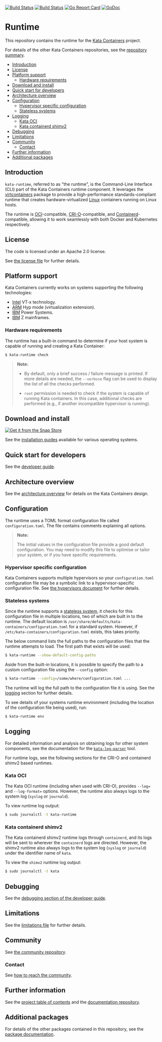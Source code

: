 [![Build Status](https://travis-ci.org/kata-containers/kata-containers.svg?branch=master)](https://travis-ci.org/kata-containers/kata-containers)
[![Build Status](http://jenkins.katacontainers.io/job/kata-containers-runtime-ubuntu-18-04-master/badge/icon)](http://jenkins.katacontainers.io/job/kata-containers-runtime-ubuntu-18-04-master/)
[![Go Report Card](https://goreportcard.com/badge/github.com/kata-containers/kata-containers)](https://goreportcard.com/report/github.com/kata-containers/kata-containers)
[![GoDoc](https://godoc.org/github.com/kata-containers/runtime?status.svg)](https://godoc.org/github.com/kata-containers/runtime)

# Runtime

This repository contains the runtime for the
[Kata Containers](https://github.com/kata-containers) project.

For details of the other Kata Containers repositories, see the
[repository summary](https://github.com/kata-containers/kata-containers).

* [Introduction](#introduction)
* [License](#license)
* [Platform support](#platform-support)
    * [Hardware requirements](#hardware-requirements)
* [Download and install](#download-and-install)
* [Quick start for developers](#quick-start-for-developers)
* [Architecture overview](#architecture-overview)
* [Configuration](#configuration)
    * [Hypervisor specific configuration](#hypervisor-specific-configuration)
    * [Stateless systems](#stateless-systems)
* [Logging](#logging)
    * [Kata OCI](#kata-oci)
    * [Kata containerd shimv2](#kata-containerd-shimv2)
* [Debugging](#debugging)
* [Limitations](#limitations)
* [Community](#community)
    * [Contact](#contact)
* [Further information](#further-information)
* [Additional packages](#additional-packages)

## Introduction

`kata-runtime`, referred to as "the runtime", is the Command-Line Interface
(CLI) part of the Kata Containers runtime component. It leverages the
[virtcontainers](virtcontainers)
package to provide a high-performance standards-compliant runtime that creates
hardware-virtualized [Linux](https://www.kernel.org/) containers running on Linux hosts.

The runtime is
[OCI](https://github.com/opencontainers/runtime-spec)-compatible,
[CRI-O](https://github.com/cri-o/cri-o)-compatible, and
[Containerd](https://github.com/containerd/containerd)-compatible,
 allowing it
to work seamlessly with both Docker and Kubernetes respectively.

## License

The code is licensed under an Apache 2.0 license.

See [the license file](LICENSE) for further details.

## Platform support

Kata Containers currently works on systems supporting the following
technologies:

- [Intel](https://www.intel.com) VT-x technology.
- [ARM](https://www.arm.com) Hyp mode (virtualization extension).
- [IBM](https://www.ibm.com) Power Systems.
- [IBM](https://www.ibm.com) Z mainframes.
### Hardware requirements

The runtime has a built-in command to determine if your host system is capable
of running and creating a Kata Container:

```bash
$ kata-runtime check
```

> **Note:**
>
> - By default, only a brief success / failure message is printed.
> If more details are needed, the `--verbose` flag can be used to display the
> list of all the checks performed.
>
> - `root` permission is needed to check if the system is capable of running
> Kata containers. In this case, additional checks are performed (e.g., if another
> incompatible hypervisor is running).

## Download and install

[![Get it from the Snap Store](https://snapcraft.io/static/images/badges/en/snap-store-black.svg)](https://snapcraft.io/kata-containers)

See the [installation guides](https://github.com/kata-containers/documentation/tree/master/install/README.md)
available for various operating systems.

## Quick start for developers

See the
[developer guide](../../docs/Developer-Guide.md).

## Architecture overview

See the [architecture overview](../../docs/design/architecture.md)
for details on the Kata Containers design.

## Configuration

The runtime uses a TOML format configuration file called `configuration.toml`.
The file contains comments explaining all options.

> **Note:**
>
> The initial values in the configuration file provide a good default configuration.
> You may need to modify this file to optimise or tailor your system, or if you have
> specific requirements.

### Hypervisor specific configuration

Kata Containers supports multiple hypervisors so your `configuration.toml`
configuration file may be a symbolic link to a hypervisor-specific
configuration file. See
[the hypervisors document](../../docs/hypervisors.md) for further details.

### Stateless systems

Since the runtime supports a
[stateless system](https://clearlinux.org/about),
it checks for this configuration file in multiple locations, two of which are
built in to the runtime. The default location is
`/usr/share/defaults/kata-containers/configuration.toml` for a standard
system. However, if `/etc/kata-containers/configuration.toml` exists, this
takes priority.

The below command lists the full paths to the configuration files that the
runtime attempts to load. The first path that exists will be used:

```bash
$ kata-runtime --show-default-config-paths
```

Aside from the built-in locations, it is possible to specify the path to a
custom configuration file using the `--config` option:

```bash
$ kata-runtime --config=/some/where/configuration.toml ...
```

The runtime will log the full path to the configuration file it is using. See
the [logging](#logging) section for further details.

To see details of your systems runtime environment (including the location of
the configuration file being used), run:

```bash
$ kata-runtime env
```

## Logging

For detailed information and analysis on obtaining logs for other system
components, see the documentation for the
[`kata-log-parser`](https://github.com/kata-containers/tests/tree/master/cmd/log-parser)
tool.

For runtime logs, see the following sections for the CRI-O and containerd shimv2 based runtimes.

### Kata OCI

The Kata OCI runtime (including when used with CRI-O), provides `--log=` and `--log-format=` options.
However, the runtime also always logs to the system log (`syslog` or `journald`).

To view runtime log output:

```bash
$ sudo journalctl -t kata-runtime
```

### Kata containerd shimv2

The Kata containerd shimv2 runtime logs through `containerd`, and its logs will be sent
to wherever the `containerd` logs are directed. However, the
shimv2 runtime also always logs to the system log (`syslog` or `journald`) under the
identifier name of `kata`.

To view the `shimv2` runtime log output:

```bash
$ sudo journalctl -t kata
```

## Debugging

See the
[debugging section of the developer guide](../../docs/Developer-Guide.md#troubleshoot-kata-containers).

## Limitations

See the
[limitations file](../../docs/Limitations.md)
for further details.

## Community

See [the community repository](https://github.com/kata-containers/community).

### Contact

See [how to reach the community](https://github.com/kata-containers/community/blob/master/CONTRIBUTING.md#contact).

## Further information

See the
[project table of contents](https://github.com/kata-containers/kata-containers)
and the
[documentation repository](../../docs).

## Additional packages

For details of the other packages contained in this repository, see the
[package documentation](pkg).
